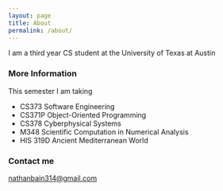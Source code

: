 ```yaml
---
layout: page
title: About
permalink: /about/
---
```


I am a third year CS student at the University of Texas at Austin

### More Information

This semester I am taking

- CS373 Software Engineering
- CS371P Object-Oriented Programming
- CS378 Cyberphysical Systems
- M348 Scientific Computation in Numerical Analysis
- HIS 319D Ancient Mediterranean World

### Contact me

[nathanbain314@gmail.com](mailto:nathanbain314@gmail.com)
